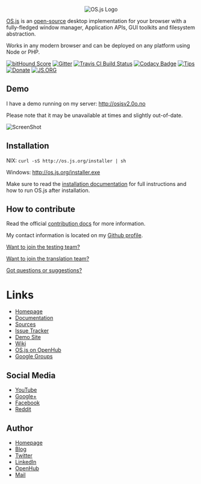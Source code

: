 <p align="center">
  <img alt="OS.js Logo" src="https://raw.githubusercontent.com/os-js/OS.js/master/doc/logo/logo-big.png" />
</p>

[OS.js](http://os.js.org/) is an [open-source](https://raw.githubusercontent.com/os-js/OS.js/master/LICENSE) desktop implementation for your browser with a fully-fledged window manager, Application APIs, GUI toolkits and filesystem abstraction.

Works in any modern browser and can be deployed on any platform using Node or PHP.

[![bitHound Score](https://www.bithound.io/github/os-js/OS.js/badges/score.svg)](https://www.bithound.io/github/os-js/OS.js)
[![Gitter](https://img.shields.io/gitter/room/nwjs/nw.js.svg)](https://gitter.im/os-js/OS.js?utm_source=badge&utm_medium=badge&utm_campaign=pr-badge)
[![Travis CI Build Status](https://img.shields.io/travis/os-js/OS.js.svg)](https://travis-ci.org/os-js/OS.js)
[![Codacy Badge](https://api.codacy.com/project/badge/grade/61677f92d80d446ca37f7b6ab2fae032)](https://www.codacy.com/app/os-js/OS.js)
[![Tips](https://img.shields.io/gratipay/os-js.svg)](https://gratipay.com/os-js/)
[![Donate](https://img.shields.io/badge/paypal-donate-yellow.svg)](https://www.paypal.com/cgi-bin/webscr?cmd=_donations&business=andersevenrud%40gmail%2ecom&lc=NO&currency_code=USD&bn=PP%2dDonationsBF%3abtn_donate_SM%2egif%3aNonHosted)
[![JS.ORG](https://img.shields.io/badge/js.org-os-ffb400.svg?style=flat-square)](http://js.org)


## Demo

I have a demo running on my server: http://osjsv2.0o.no

Please note that it may be unavailable at times and slightly out-of-date.

![ScreenShot](https://raw.githubusercontent.com/os-js/OS.js/master/doc/screenshot.png)

## Installation

NIX: `curl -sS http://os.js.org/installer | sh`

Windows: http://os.js.org/installer.exe

Make sure to read the [installation documentation](https://github.com/os-js/OS.js/blob/master/INSTALL.md) for full instructions and how to run OS.js after installation.

## How to contribute

Read the official [contribution docs](https://github.com/os-js/OS.js/blob/master/CONTRIBUTING.md) for more information.

My contact information is located on my [Github profile](https://github.com/andersevenrud).

[Want to join the testing team?](https://github.com/os-js/OS.js/wiki/Join-the-testing-team)

[Want to join the translation team?](https://github.com/os-js/OS.js/wiki/Join-the-translation-team)

[Got questions or suggestions?](https://github.com/os-js/OS.js/issues/49)


# Links

* [Homepage](http://os.js.org/)
* [Documentation](http://os.js.org/doc/)
* [Sources](https://github.com/os-js/OS.js)
* [Issue Tracker](https://github.com/os-js/OS.js/issues)
* [Demo Site](http://osjsv2.0o.no/)
* [Wiki](https://github.com/os-js/OS.js/wiki)
* [OS.js on OpenHub](https://www.openhub.net/p/OS_js)
* [Google Groups](https://groups.google.com/forum/#!forum/osjsplatform)

## Social Media

* [YouTube](https://www.youtube.com/playlist?list=PLzC5Z5D-YLyEoYXWrxplUIek5uRyF92iG)
* [Google+](https://plus.google.com/b/113399210633478618934/113399210633478618934)
* [Facebook](https://www.facebook.com/pages/OSjs/226644300734574)
* [Reddit](http://www.reddit.com/r/osjs)

## Author

* [Homepage](http://andersevenrud.github.io/)
* [Blog](http://anderse.wordpress.com)
* [Twitter](https://twitter.com/andersevenrud)
* [LinkedIn](http://linkedin.com/in/andersevenrud)
* [OpenHub](https://www.openhub.net/accounts/andersevenrud)
* [Mail](andersevenrud@gmail.com)
